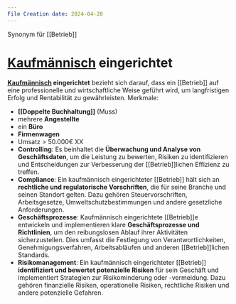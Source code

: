 ```yaml
---
File Creation date: 2024-04-20
---
```

Synonym für [[Betrieb]]

# **[Kaufmännisch](Kaufman) eingerichtet**
**[Kaufmännisch](Kaufman) eingerichtet** bezieht sich darauf, dass ein  [[Betrieb]] auf eine professionelle und wirtschaftliche Weise geführt wird, um langfristigen Erfolg und Rentabilität zu gewährleisten.
Merkmale:
- **[[Doppelte Buchhaltung]]** (Muss)
- mehrere **Angestellte**
- ein **Büro**
- **Firmenwagen**
- Umsatz > 50.000€
XX
- **Controlling**: Es beinhaltet die **Überwachung und Analyse von Geschäftsdaten**, um die Leistung zu bewerten, Risiken zu identifizieren und Entscheidungen zur Verbesserung der  [[Betrieb]]lichen Effizienz zu treffen.
- **Compliance**: Ein kaufmännisch eingerichteter  [[Betrieb]] hält sich an **rechtliche und regulatorische Vorschriften**, die für seine Branche und seinen Standort gelten. Dazu gehören Steuervorschriften, Arbeitsgesetze, Umweltschutzbestimmungen und andere gesetzliche Anforderungen.
- **Geschäftsprozesse**: Kaufmännisch eingerichtete  [[Betrieb]]e entwickeln und implementieren klare **Geschäftsprozesse und Richtlinien**, um den reibungslosen Ablauf ihrer Aktivitäten sicherzustellen. Dies umfasst die Festlegung von Verantwortlichkeiten, Genehmigungsverfahren, Arbeitsabläufen und anderen  [[Betrieb]]lichen Standards.
- **Risikomanagement**: Ein kaufmännisch eingerichteter  [[Betrieb]] **identifiziert und bewertet potenzielle Risiken** für sein Geschäft und implementiert Strategien zur Risikominderung oder -vermeidung. Dazu gehören finanzielle Risiken, operationelle Risiken, rechtliche Risiken und andere potenzielle Gefahren.